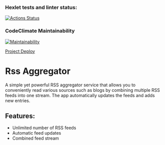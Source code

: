 ### Hexlet tests and linter status:
[![Actions Status](https://github.com/zzpillau/frontend-project-11/actions/workflows/hexlet-check.yml/badge.svg)](https://github.com/zzpillau/frontend-project-11/actions)

### CodeClimate Maintainability
[![Maintainability](https://api.codeclimate.com/v1/badges/b2829be524728e2d91cf/maintainability)](https://codeclimate.com/github/zzpillau/frontend-project-11/maintainability)

[Project Deploy](https://frontend-project-11-pbls.vercel.app/)

# Rss Aggregator

A simple yet powerful RSS aggregator service that allows you to conveniently read various sources such as blogs by combining multiple RSS feeds into one stream. The app automatically updates the feeds and adds new entries.

## Features:
- Unlimited number of RSS feeds
- Automatic feed updates
- Combined feed stream
